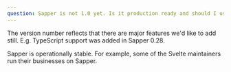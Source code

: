 ```yaml
---
question: Sapper is not 1.0 yet. Is it production ready and should I use it?
---
```


The version number reflects that there are major features we'd like to add still. E.g. TypeScript support was added in Sapper 0.28.

Sapper is operationally stable. For example, some of the Svelte maintainers run their businesses on Sapper.
